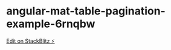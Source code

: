 # angular-mat-table-pagination-example-6rnqbw

[Edit on StackBlitz ⚡️](https://stackblitz.com/edit/angular-mat-table-pagination-example-6rnqbw)